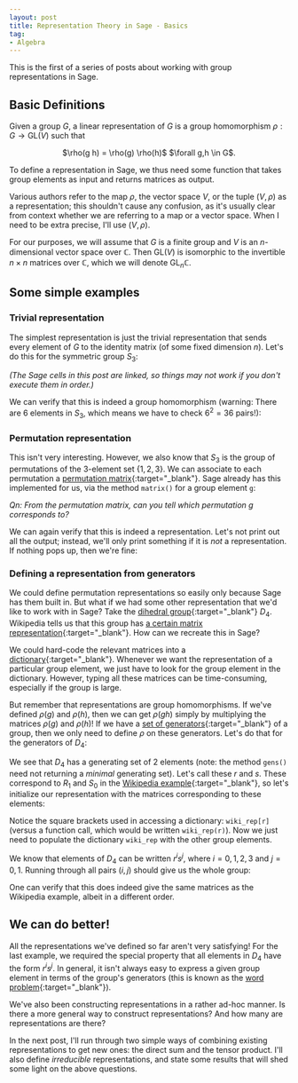 ```yaml
---
layout: post
title: Representation Theory in Sage - Basics
tag: 
- Algebra
---
```


This is the first of a series of posts about working with group representations in Sage.

<!--more-->

## Basic Definitions

Given a group $G$, a linear representation of $G$ is a group homomorphism $\rho: G \to \mathrm{GL}(V)$ 
such that 

<p style="text-align: center"> $\rho(g h) = \rho(g) \rho(h)$   $\forall g,h \in G$. </p>

To define a representation in Sage, we thus need some function that takes group elements as input and returns matrices as output.

Various authors refer to the map $\rho$, the vector space $V$, or the tuple $(V,\rho)$ as a representation; this shouldn't cause any confusion, as it's usually clear from context whether we are referring to a map or a vector space. When I need to be extra precise, I'll use $(V,\rho)$.

For our purposes, we will assume that $G$ is a finite group and $V$ is an $n$-dimensional vector space over $\mathbb{C}$. Then $\mathrm{GL}(V)$ is isomorphic to the invertible $n \times n$ matrices over $\mathbb{C}$, which we will denote $\mathrm{GL}_n \mathbb{C}$.

## Some simple examples

### Trivial representation
The simplest representation is just the trivial representation that sends every element of $G$ to the identity matrix (of some fixed dimension $n$). Let's do this for the symmetric group $S_3$:

*(The Sage cells in this post are linked, so things may not work if you don't execute them in order.)*

<div class="linked">
  <script type="text/x-sage">
G = SymmetricGroup(3)
n = 3

def triv(g):
    return matrix.identity(n)

g = G.an_element()

show(triv(g))
  </script>
</div>

We can verify that this is indeed a group homomorphism (warning: There are 6 elements in $S_3$, which means we have to check $6^2 = 36$ pairs!):

<div class="linked">
  <script type="text/x-sage">
for g in G:
    for h in G:
        print triv(g*h) == triv(g)*triv(h)  
  </script>
</div>

### Permutation representation
This isn't very interesting. However, we also know that $S_3$ is the group of permutations of the 3-element set {$1,2,3$}. We can associate to each permutation a [permutation matrix](http://en.wikipedia.org/wiki/Permutation_matrix){:target="_blank"}. Sage already has this implemented for us, via the method `matrix()` for a group element `g`:

<div class="linked">
  <script type="text/x-sage">
def perm(g):
    return g.matrix()

g = G.an_element()

show(perm(g))
  </script>
</div>

*Qn: From the permutation matrix, can you tell which permutation $g$ corresponds to?*

We can again verify that this is indeed a representation. Let's not print out all the output; instead, we'll only print something if it is *not* a representation. If nothing pops up, then we're fine:

<div class="linked">
  <script type="text/x-sage">
for g in G:
    for h in G:
        if triv(g*h) != triv(g)*triv(h):
            print "This is not a representation!"
  </script>
</div>

### Defining a representation from generators
We could define permutation representations so easily only because Sage has them built in. But what if we had some other representation that we'd like to work with in Sage? Take the [dihedral group](http://en.wikipedia.org/wiki/Dihedral_group){:target="_blank"} $D_4$. Wikipedia tells us that this group has [a certain matrix representation](http://en.wikipedia.org/wiki/Dihedral_group#Matrix_representation){:target="_blank"}. How can we recreate this in Sage?

We could hard-code the relevant matrices into a [dictionary](https://docs.python.org/2/tutorial/datastructures.html#dictionaries){:target="_blank"}. Whenever we want the representation of a particular group element, we just have to look for the group element in the dictionary. However, typing all these matrices can be time-consuming, especially if the group is large.

But remember that representations are group homomorphisms. If we've defined $\rho(g)$ and $\rho(h)$, then we can get $\rho(gh)$ simply by multiplying the matrices $\rho(g)$ and $\rho(h)$! If we have a [set of generators](http://en.wikipedia.org/wiki/Generating_set_of_a_group){:target="_blank"} of a group, then we only need to define $\rho$ on these generators. Let's do that for the generators of $D_4$:

<div class="linked">
  <script type="text/x-sage">
D4 = DihedralGroup(4)

D4.gens()
  </script>
</div>

We see that $D_4$ has a generating set of 2 elements (note: the method `gens()` need not returning a *minimal* generating set). Let's call these $r$ and $s$. These correspond to $R_1$ and $S_0$ in the [Wikipedia example](http://en.wikipedia.org/wiki/Dihedral_group#Matrix_representation){:target="_blank"}, so let's initialize our representation with the matrices corresponding to these elements:

<div class="linked">
  <script type="text/x-sage">
r,s = D4.gens()
wiki_rep = {r : matrix([[0,-1],[1,0]]), s : matrix([[1,0],[0,-1]])}

show(wiki_rep[r])
  </script>
</div>

Notice the square brackets used in accessing a dictionary: `wiki_rep[r]` (versus a function call, which would be written `wiki_rep(r)`). Now we just need to populate the dictionary `wiki_rep` with the other group elements. 

We know that elements of $D_4$ can be written $r^is^j$, where $i = 0,1,2,3$ and $j = 0,1$. Running through all pairs $(i,j)$ should give us the whole group:

<div class="linked">
  <script type="text/x-sage">
# Populate dictionary
for i in range(4):
    for j in range(2):
        wiki_rep[r^i * s^j] = wiki_rep[r]^i * wiki_rep[s]^j

# Check!
for g in D4:
    show(wiki_rep[g])
        
  </script>
</div>

One can verify that this does indeed give the same matrices as the Wikipedia example, albeit in a different order.

## We can do better!
All the representations we've defined so far aren't very satisfying! For the last example, we required the special property that all elements in $D_4$ have the form $r^i s^j$. In general, it isn't always easy to express a given group element in terms of the group's generators (this is known as the [word problem](http://en.wikipedia.org/wiki/Word_problem_for_groups){:target="_blank"}).

We've also been constructing representations in a rather ad-hoc manner. Is there a more general way to construct representations? And how many are representations are there?

In the next post, I'll run through two simple ways of combining existing representations to get new ones: the direct sum and the tensor product. I'll also define *irreducible* representations, and state some results that will shed some light on the above questions.
